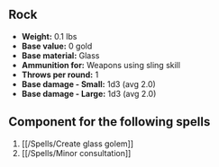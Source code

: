 ## Rock
- **Weight:** 0.1 lbs
- **Base value:** 0 gold
- **Base material:** Glass
- **Ammunition for:** Weapons using sling skill
- **Throws per round:** 1
- **Base damage - Small:** 1d3 (avg 2.0)
- **Base damage - Large:** 1d3 (avg 2.0)

## Component for the following spells

1. [[/Spells/Create glass golem]]
2. [[/Spells/Minor consultation]]

